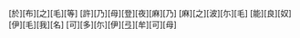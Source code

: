 [於][布][之][毛][等] [許][乃][母][登][夜][麻][乃] [麻][之][波][尓][毛] [能][良][奴][伊][毛][我][名] [可][多][尓][伊][弖][牟][可][母]
